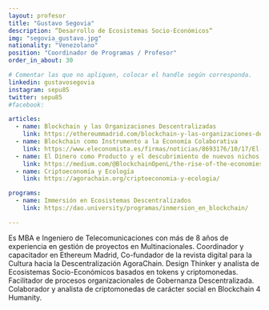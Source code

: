 ```yaml
---
layout: profesor
title: "Gustavo Segovia"
description: “Desarrollo de Ecosistemas Socio-Económicos“
img: "segovia_gustavo.jpg"
nationality: "Venezolano"
position: "Coordinador de Programas / Profesor"
order_in_about: 30

# Comentar las que no apliquen, colocar el handle según corresponda.
linkedin: gustavosegovia
instagram: sepu85
twitter: sepu85
#facebook:

articles:
  - name: Blockchain y las Organizaciones Descentralizadas
    link: https://ethereummadrid.com/blockchain-y-las-organizaciones-descentralizadas/
  - name: Blockchain como Instrumento a la Economía Colaborativa
    link: https://www.eleconomista.es/firmas/noticias/8693176/10/17/El-Blockchain-como-instrumento-de-la-Economia-Colaborativa.html
  - name: El Dinero como Producto y el descubrimiento de nuevos nichos de mercado.
    link: https://medium.com/@BlockchainOpenL/the-rise-of-the-economies-as-a-service-e6e6daa214d1
  - name: Criptoeconomía y Ecología
    link: https://agorachain.org/criptoeconomia-y-ecologia/

programs:
  - name: Immersión en Ecosistemas Descentralizados
    link: https://dao.university/programas/inmersion_en_blockchain/

---
```



Es MBA e Ingeniero de Telecomunicaciones con más de 8 años de experiencia en gestión de proyectos en Multinacionales. Coordinador y capacitador en Ethereum Madrid, Co-fundador de la revista digital para la Cultura hacia la Descentralización AgoraChain. Design Thinker y analista de Ecosistemas Socio-Económicos basados en tokens y criptomonedas. Facilitador de procesos organizacionales de Gobernanza Descentralizada. Colaborador y analista de criptomonedas de carácter social en Blockchain 4 Humanity.
